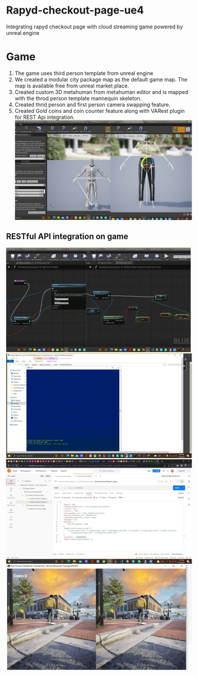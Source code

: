 # Rapyd-checkout-page-ue4
Integrating rapyd checkout page with cloud streaming game powered by unreal engine

# Game
1. The game uses third person template from unreal engine
2. We created a modular city package map as the default game map. The map is available free from unreal market place.
3. Created custom 3D metahuman from metahuman editor and is mapped with the throd person template mannequin skeleton.
4. Created thrid person and first person camera swapping feature.
5. Created Gold coins and coin counter feature along with VARest plugin for REST Api integration.
![alt text](./screenshots/1.jpg)
## RESTful API integration on game
![alt text](./screenshots/2.jpg)
![alt text](./screenshots/3.jpg)
![alt text](./screenshots/4.jpg)
![alt text](./screenshots/5.jpg)
